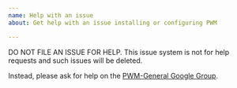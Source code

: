 ```yaml
---
name: Help with an issue
about: Get help with an issue installing or configuring PWM

---
```


DO NOT FILE AN ISSUE FOR HELP.  This issue system is not for help requests and such issues will be deleted.

Instead, please ask for help on the [PWM-General Google Group](https://groups.google.com/group/pwm-general).